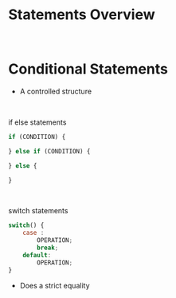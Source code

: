# Statements Overview

<br>

# Conditional Statements 

* A controlled structure

<br>

if else statements
```JavaScript
if (CONDITION) {

} else if (CONDITION) {

} else {

}
```

<br>

switch statements
```JavaScript
switch() {
    case :
        OPERATION;
        break;
    default:
        OPERATION;
}
```

* Does a strict equality